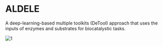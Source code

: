 # ALDELE
A deep-learning-based multiple toolkits (DeTool) approach that uses the inputs of enzymes and substrates for biocatalystic tasks.

![1](https://github.com/Xiangwen-Wang/ALDELE/assets/83728171/6dbde8b3-4823-4f52-aaf6-ca2289edb716)
